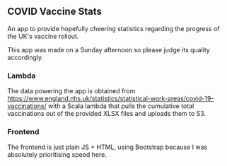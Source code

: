 ## COVID Vaccine Stats

An app to provide hopefully cheering statistics regarding the progress of the UK's vaccine rollout.

This app was made on a Sunday afternoon so please judge its quality accordingly.


### Lambda

The data powering the app is obtained from https://www.england.nhs.uk/statistics/statistical-work-areas/covid-19-vaccinations/
with a Scala lambda that pulls the cumulative total vaccinations out of the provided XLSX files and uploads them to S3.

### Frontend

The frontend is just plain JS + HTML, using Bootstrap because I was absolutely prioritising speed here.
